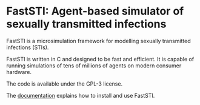 # FastSTI: Agent-based simulator of sexually transmitted infections

FastSTI is a microsimulation framework for modelling sexually transmitted
infections (STIs).

FastSTI is written in C and designed to be fast and efficient. It is capable of
running simulations of tens of millions of agents on modern consumer hardware.

The code is available under the GPL-3 license.

The [documentation](https://faststi.readthedocs.io/en/latest/) explains how to
install and use FastSTI.
